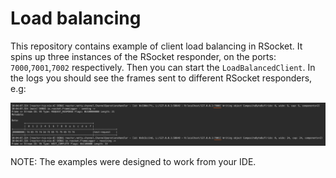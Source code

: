 # Load balancing

This repository contains example of client load balancing in RSocket. It spins up three instances of the RSocket responder, 
on the ports: `7000`,`7001`,`7002` respectively. Then you can start the `LoadBalancedClient`. In the logs you should see 
the frames sent to different RSocket responders, e.g:

![Alt text](img/load-balancer-logs.png?raw=true "Load balancer")



NOTE: The examples were designed to work from your IDE.
